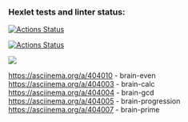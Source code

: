 ### Hexlet tests and linter status:

[![Actions Status](https://github.com/ArturioM/frontend-project-lvl1/workflows/hexlet-check/badge.svg)](https://github.com/ArturioM/frontend-project-lvl1/actions)

[![Actions Status](https://github.com/ArturioM/frontend-project-lvl1/workflows/super-linter/badge.svg)](https://github.com/ArturioM/frontend-project-lvl1/actions)

<a href="https://codeclimate.com/github/codeclimate/codeclimate/maintainability"><img src="https://api.codeclimate.com/v1/badges/a99a88d28ad37a79dbf6/maintainability" /></a>

https://asciinema.org/a/404010 - brain-even
https://asciinema.org/a/404003 - brain-calc
https://asciinema.org/a/404004 - brain-gcd
https://asciinema.org/a/404005 - brain-progression
https://asciinema.org/a/404007 - brain-prime
